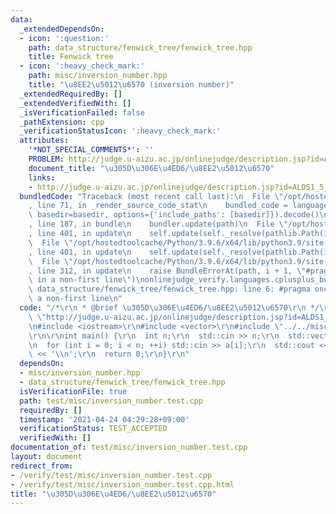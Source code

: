 ```yaml
---
data:
  _extendedDependsOn:
  - icon: ':question:'
    path: data_structure/fenwick_tree/fenwick_tree.hpp
    title: Fenwick tree
  - icon: ':heavy_check_mark:'
    path: misc/inversion_number.hpp
    title: "\u8EE2\u5012\u6570 (inversion number)"
  _extendedRequiredBy: []
  _extendedVerifiedWith: []
  _isVerificationFailed: false
  _pathExtension: cpp
  _verificationStatusIcon: ':heavy_check_mark:'
  attributes:
    '*NOT_SPECIAL_COMMENTS*': ''
    PROBLEM: http://judge.u-aizu.ac.jp/onlinejudge/description.jsp?id=ALDS1_5_D
    document_title: "\u305D\u306E\u4ED6/\u8EE2\u5012\u6570"
    links:
    - http://judge.u-aizu.ac.jp/onlinejudge/description.jsp?id=ALDS1_5_D
  bundledCode: "Traceback (most recent call last):\n  File \"/opt/hostedtoolcache/Python/3.9.6/x64/lib/python3.9/site-packages/onlinejudge_verify/documentation/build.py\"\
    , line 71, in _render_source_code_stat\n    bundled_code = language.bundle(stat.path,\
    \ basedir=basedir, options={'include_paths': [basedir]}).decode()\n  File \"/opt/hostedtoolcache/Python/3.9.6/x64/lib/python3.9/site-packages/onlinejudge_verify/languages/cplusplus.py\"\
    , line 187, in bundle\n    bundler.update(path)\n  File \"/opt/hostedtoolcache/Python/3.9.6/x64/lib/python3.9/site-packages/onlinejudge_verify/languages/cplusplus_bundle.py\"\
    , line 401, in update\n    self.update(self._resolve(pathlib.Path(included), included_from=path))\n\
    \  File \"/opt/hostedtoolcache/Python/3.9.6/x64/lib/python3.9/site-packages/onlinejudge_verify/languages/cplusplus_bundle.py\"\
    , line 401, in update\n    self.update(self._resolve(pathlib.Path(included), included_from=path))\n\
    \  File \"/opt/hostedtoolcache/Python/3.9.6/x64/lib/python3.9/site-packages/onlinejudge_verify/languages/cplusplus_bundle.py\"\
    , line 312, in update\n    raise BundleErrorAt(path, i + 1, \"#pragma once found\
    \ in a non-first line\")\nonlinejudge_verify.languages.cplusplus_bundle.BundleErrorAt:\
    \ data_structure/fenwick_tree/fenwick_tree.hpp: line 6: #pragma once found in\
    \ a non-first line\n"
  code: "/*\r\n * @brief \u305D\u306E\u4ED6/\u8EE2\u5012\u6570\r\n */\r\n#define PROBLEM\
    \ \"http://judge.u-aizu.ac.jp/onlinejudge/description.jsp?id=ALDS1_5_D\"\r\n\r\
    \n#include <iostream>\r\n#include <vector>\r\n#include \"../../misc/inversion_number.hpp\"\
    \r\n\r\nint main() {\r\n  int n;\r\n  std::cin >> n;\r\n  std::vector<int> a(n);\r\
    \n  for (int i = 0; i < n; ++i) std::cin >> a[i];\r\n  std::cout << inversion_number(a)\
    \ << '\\n';\r\n  return 0;\r\n}\r\n"
  dependsOn:
  - misc/inversion_number.hpp
  - data_structure/fenwick_tree/fenwick_tree.hpp
  isVerificationFile: true
  path: test/misc/inversion_number.test.cpp
  requiredBy: []
  timestamp: '2021-04-24 04:29:28+09:00'
  verificationStatus: TEST_ACCEPTED
  verifiedWith: []
documentation_of: test/misc/inversion_number.test.cpp
layout: document
redirect_from:
- /verify/test/misc/inversion_number.test.cpp
- /verify/test/misc/inversion_number.test.cpp.html
title: "\u305D\u306E\u4ED6/\u8EE2\u5012\u6570"
---
```

